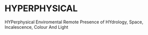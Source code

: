 # HYPERPHYSICAL
HYPerphysical Enviromental Remote Presence of HYdrology, Space, Incalescence, Colour And Light
